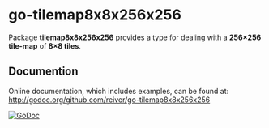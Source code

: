 # go-tilemap8x8x256x256

Package **tilemap8x8x256x256** provides a type for dealing with a **256×256 tile-map** of **8×8 tiles**.

## Documention

Online documentation, which includes examples, can be found at: http://godoc.org/github.com/reiver/go-tilemap8x8x256x256

[![GoDoc](https://godoc.org/github.com/reiver/go-tilemap8x8x256x256?status.svg)](https://godoc.org/github.com/reiver/go-tilemap8x8x256x256)
